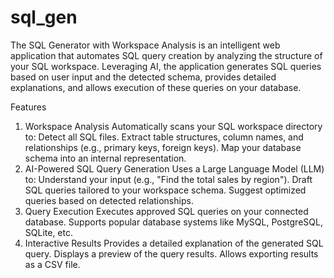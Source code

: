 # sql_gen
The SQL Generator with Workspace Analysis is an intelligent web application that automates SQL query creation by analyzing the structure of your SQL workspace. Leveraging AI, the application generates SQL queries based on user input and the detected schema, provides detailed explanations, and allows execution of these queries on your database.

Features
1. Workspace Analysis
Automatically scans your SQL workspace directory to:
Detect all SQL files.
Extract table structures, column names, and relationships (e.g., primary keys, foreign keys).
Map your database schema into an internal representation.
2. AI-Powered SQL Query Generation
Uses a Large Language Model (LLM) to:
Understand your input (e.g., "Find the total sales by region").
Draft SQL queries tailored to your workspace schema.
Suggest optimized queries based on detected relationships.
3. Query Execution
Executes approved SQL queries on your connected database.
Supports popular database systems like MySQL, PostgreSQL, SQLite, etc.
4. Interactive Results
Provides a detailed explanation of the generated SQL query.
Displays a preview of the query results.
Allows exporting results as a CSV file.